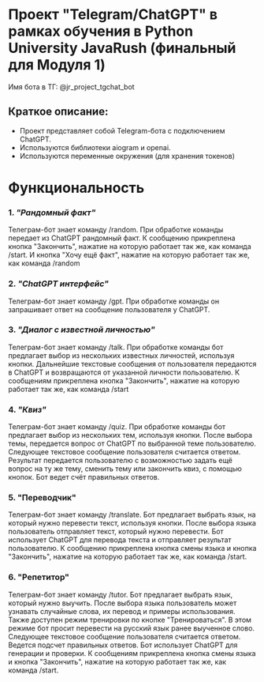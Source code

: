 # Проект "Telegram/ChatGPT" в рамках обучения в Python University JavaRush (финальный для Модуля 1)
Имя бота в ТГ: @jr_project_tgchat_bot

## Краткое описание:
- Проект представляет собой Telegram-бота с подключением ChatGPT.
- Используются библиотеки aiogram и openai.
- Используются переменные окружения (для хранения токенов)

# Функциональность 

### 1. *"Рандомный факт"*
Телеграм-бот знает команду /random.
При обработке команды передает из ChatGPT рандомный факт.
К сообщению прикреплена кнопка "Закончить", нажатие на которую работает так же, как команда /start.
И кнопка "Хочу ещё факт", нажатие на которую работает так же, как команда /random

### 2. *"ChatGPT интерфейс"*
Телеграм-бот знает команду /gpt.
При обработке команды он запрашивает ответ на сообщение пользователя у ChatGPT.

### 3. *"Диалог с известной личностью"*
Телеграм-бот знает команду /talk.
При обработке команды бот предлагает выбор из нескольких известных личностей, используя кнопки. 
Дальнейшие текстовые сообщения от пользователя передаются в ChatGPT и возвращаются от 
указанной личности пользователю.
К сообщениям прикреплена кнопка "Закончить", нажатие на которую работает так же, как команда /start

### 4. *"Квиз"*
Телеграм-бот знает команду /quiz.
При обработке команды бот предлагает выбор из нескольких тем, используя кнопки.
После выбора темы, передается вопрос от ChatGPT по выбранной теме пользователю.
Следующее текстовое сообщение пользователя считается ответом.
Результат передается пользователю с возможностью задать ещё вопрос на ту же тему, 
сменить тему или закончить квиз, с помощью кнопок.
Бот ведет счёт правильных ответов.

### 5. **"Переводчик"**
Телеграм-бот знает команду /translate.
Бот предлагает выбрать язык, на который нужно перевести текст, используя кнопки.
После выбора языка пользователь отправляет текст, который нужно перевести.
Бот использует ChatGPT для перевода текста и отправляет результат пользователю.
К сообщению прикреплена кнопка смены языка и кнопка "Закончить", нажатие на которую
работает так же, как команда /start.

### 6. **"Репетитор"**
Телеграм-бот знает команду /tutor.
Бот предлагает выбрать язык, который нужно выучить.
После выбора языка пользователь может узнавать случайные слова, их перевод и примеры использования.
Также доступен режим тренировки по кнопке "Тренироваться".
В этом режиме бот просит перевести на русский язык ранее выученное слово.
Следующее текстовое сообщение пользователя считается ответом.
Ведется подсчет правильных ответов.
Бот использует ChatGPT для генерации и проверки.
К сообщениям прикреплена кнопка смены языка и кнопка "Закончить", нажатие на которую
работает так же, как команда /start.
